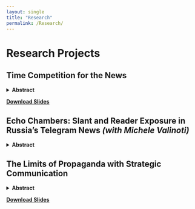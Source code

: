 ```yaml
---
layout: single
title: "Research"
permalink: /Research/
---
```


# Research Projects

## Time Competition for the News
<details>
  <summary><strong>Abstract</strong></summary>
<p>The digital revolution has fundamentally reshaped journalism, accelerating the shift toward real-time reporting and transforming how audiences consume news. This study explores how ideological slant influences time competition in news reporting, focusing on Telegram—Russia’s most widely used social media platform. Using a novel dataset of publications from 77 news outlets between 2021 and 2023, I apply a Topic Detection and Tracking (TDT) algorithm to identify media events and measure reporting delays. To assess horizontal differentiation, I implement a three-step approach to identify government-sensitive topics and characterize outlets' ideological positions based on the proportion of articles with ideological framing. Model-free evidence reveals three key patterns. First, delays significantly reduce audience engagement, particularly for neutral outlets. Second, neutral outlets report faster than their ideologically slanted counterparts. Finally, as ideological slant intensifies, posting behavior becomes more structured—outlets are more likely to follow a set schedule rather than competing based on speed. A Difference-in-Differences analysis of Telegram’s "Similar Outlets" feature further suggests that intensified time competition incentivizes outlets to adopt stronger ideological positioning as a differentiation strategy. To quantify these effects, I develop a structural model and conduct counterfactual analysis to examine how platform-driven competition shapes editorial choices. This research provides new insights into the interplay between ideological bias and the pressures of real-time news production in the digital era.</p>
</details>
<p><a href="/assets/slides_time_competition.pdf" download><strong>Download Slides</strong></a></p>

## Echo Chambers: Slant and Reader Exposure in Russia’s Telegram News *(with Michele Valinoti)*
<details>
  <summary><strong>Abstract</strong></summary>
  <p>This study examines ideological slant in the Telegram news market and its impact on readership behavior. Leveraging the platform’s recommended channels feature, we find that users, including politicians, tend to follow outlets with similar ideological slants rather than seeking diverse perspectives. This raises concerns about potential echo chambers. To explore their effects, we are conducting a survey in collaboration with the Levada Center, assessing respondents' awareness of key events from recent years and analyzing how their knowledge correlates with the outlets they follow. Our findings contribute to the understanding of media consumption dynamics and ideological segregation in digital news environments.</p>
</details>


## The Limits of Propaganda with Strategic Communication
<details>
  <summary><strong>Abstract</strong></summary>
  <p>I propose a model in which agents can choose between supporting or not supporting the
government while the quality of the government is unknown. The sender uses propaganda
to introduce a bias to the public signal. Society consists of credulous and skeptical citizens
connected via a random matching mechanism. Credulous citizens follow the public signal
blindly, while skeptical citizens know the actual value of a bias and can spill information
about the value of bias among other citizens, but sharing information is costly. For the
sender, the lower informativeness of a signal increases the expected level of support from
credulous agents. Still, it raises the incentives for skeptical agents to spread information.
Comparative statics show that the increase in the average level of influence leads to lower
awareness or more aggressive propaganda. On the contrary, keeping the average level of
influence fixed, the higher inequality in the number of links may lead to a higher level of
awareness.
</p>
</details>
<p><a href="/assets/slides_propaganda.pdf" download><strong>Download Slides</strong></a></p>
